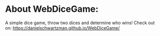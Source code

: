 # About WebDiceGame:
A simple dice game, throw two dices and determine who wins!
Check out on: https://danielschwartzman.github.io/WebDiceGame/
